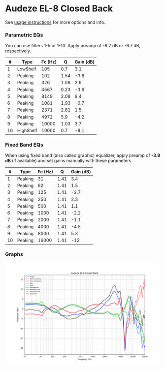 # Audeze EL-8 Closed Back
See [usage instructions](https://github.com/jaakkopasanen/AutoEq#usage) for more options and info.

### Parametric EQs
You can use filters 1-5 or 1-10. Apply preamp of -6.2 dB or -6.7 dB, respectively.

|   # | Type      |   Fc (Hz) |    Q |   Gain (dB) |
|-----|-----------|-----------|------|-------------|
|   1 | LowShelf  |       105 | 0.7  |         3.1 |
|   2 | Peaking   |       102 | 1.54 |        -3.6 |
|   3 | Peaking   |       326 | 1.06 |         2.6 |
|   4 | Peaking   |      4567 | 0.23 |        -3.6 |
|   5 | Peaking   |      8149 | 2.08 |         9.4 |
|   6 | Peaking   |      1081 | 1.93 |        -0.7 |
|   7 | Peaking   |      2371 | 2.81 |         1.5 |
|   8 | Peaking   |      4972 | 5.9  |        -4.2 |
|   9 | Peaking   |     10000 | 1.03 |         3.7 |
|  10 | HighShelf |     10000 | 0.7  |        -8.1 |

### Fixed Band EQs
When using fixed band (also called graphic) equalizer, apply preamp of **-3.9 dB** (if available) and set gains manually with these parameters.

|   # | Type    |   Fc (Hz) |    Q |   Gain (dB) |
|-----|---------|-----------|------|-------------|
|   1 | Peaking |        31 | 1.41 |         3.4 |
|   2 | Peaking |        62 | 1.41 |         1.5 |
|   3 | Peaking |       125 | 1.41 |        -2.7 |
|   4 | Peaking |       250 | 1.41 |         2.3 |
|   5 | Peaking |       500 | 1.41 |         1.1 |
|   6 | Peaking |      1000 | 1.41 |        -2.2 |
|   7 | Peaking |      2000 | 1.41 |        -1.1 |
|   8 | Peaking |      4000 | 1.41 |        -4.5 |
|   9 | Peaking |      8000 | 1.41 |         5.3 |
|  10 | Peaking |     16000 | 1.41 |       -12   |

### Graphs
![](./Audeze%20EL-8%20Closed%20Back.png)
